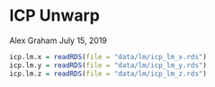 ICP Unwarp
================
Alex Graham
July 15, 2019

``` r
icp.lm.x = readRDS(file = "data/lm/icp_lm_x.rds")
icp.lm.y = readRDS(file = "data/lm/icp_lm_y.rds")
icp.lm.z = readRDS(file = "data/lm/icp_lm_z.rds")
```
